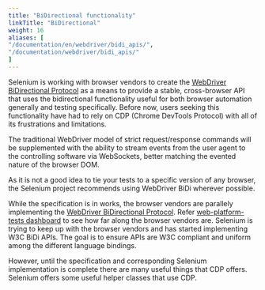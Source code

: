 ```yaml
---
title: "BiDirectional functionality"
linkTitle: "BiDirectional"
weight: 16
aliases: [
"/documentation/en/webdriver/bidi_apis/",
"/documentation/webdriver/bidi_apis/"
]
---
```


Selenium is working with browser vendors to create the
[WebDriver BiDirectional Protocol](https://w3c.github.io/webdriver-bidi/)
as a means to provide a stable, cross-browser API that uses the bidirectional
functionality useful for both browser automation generally and testing specifically.
Before now, users seeking this functionality have had to rely on CDP (Chrome DevTools Protocol)
with all of its frustrations and limitations.

The traditional WebDriver model of strict request/response commands will be supplemented
with the ability to stream events from the user agent to the controlling software via WebSockets,
better matching the evented nature of the browser DOM.

As it is not a good idea to tie your tests to a specific version of any browser, the
Selenium project recommends using WebDriver BiDi wherever possible.

While the specification is in works, the browser vendors are parallely implementing
the [WebDriver BiDirectional Protocol](https://w3c.github.io/webdriver-bidi/).
Refer [web-platform-tests dashboard](https://wpt.fyi/results/webdriver/tests/bidi?label=experimental&label=master&aligned&view=subtest)
to see how far along the browser vendors are. 
Selenium is trying to keep up with the browser vendors and has started implementing W3C BiDi APIs.
The goal is to ensure APIs are W3C compliant and uniform among the different language bindings.

However, until the specification and corresponding Selenium implementation is complete there are many useful things that 
CDP offers. Selenium offers some useful helper classes that use CDP.